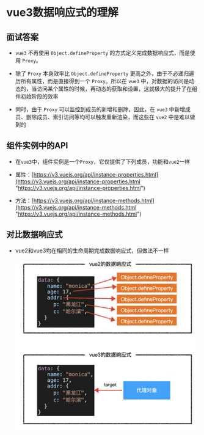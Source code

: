 # vue3数据响应式的理解

## 面试答案

*   `vue3` 不再使用 `Object.defineProperty` 的方式定义完成数据响应式，而是使用 `Proxy`。

*   除了 `Proxy` 本身效率比 `Object.defineProperty` 更高之外，由于不必递归遍历所有属性，而是直接得到一个 `Proxy`。所以在 `vue3` 中，对数据的访问是动态的，当访问某个属性的时候，再动态的获取和设置，这就极大的提升了在组件初始阶段的效率

*   同时，由于 `Proxy` 可以监控到成员的新增和删除，因此，在 `vue3` 中新增成员、删除成员、索引访问等均可以触发重新渲染，而这些在 `vue2` 中是难以做到的

## 组件实例中的API

*   在`vue3`中，组件实例是一个`Proxy`，它仅提供了下列成员，功能和`vue2`一样

*   属性：[https://v3.vuejs.org/api/instance-properties.html](https://v3.vuejs.org/api/instance-properties.html "https://v3.vuejs.org/api/instance-properties.html")

*   方法：[https://v3.vuejs.org/api/instance-methods.html](https://v3.vuejs.org/api/instance-methods.html "https://v3.vuejs.org/api/instance-methods.html")

## 对比数据响应式

*   vue2和vue3均在相同的生命周期完成数据响应式，但做法不一样

    ![](image/20201014155433_68Ul_BL7R9.png)
